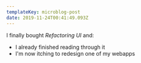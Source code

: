 ```yaml
---
templateKey: microblog-post
date: 2019-11-24T00:41:49.093Z
---
```


I finally bought _Refactoring UI_ and:

- I already finished reading through it
- I'm now itching to redesign one of my webapps
